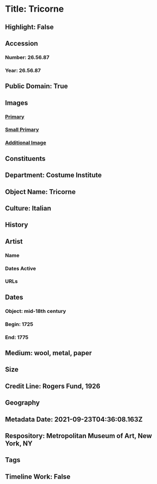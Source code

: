 # Title: Tricorne
## Highlight: False
## Accession
### Number: 26.56.87
### Year: 26.56.87
## Public Domain: True
## Images
### [Primary](https://images.metmuseum.org/CRDImages/ci/original/260003.jpg)
### [Small Primary](https://images.metmuseum.org/CRDImages/ci/web-large/260003.jpg)
### [Additional Image](https://images.metmuseum.org/CRDImages/ci/original/26.56.87.jpg)
## Constituents
## Department: Costume Institute
## Object Name: Tricorne
## Culture: Italian
## History
## Artist
### Name
### Dates Active
### URLs
## Dates
### Object: mid-18th century
### Begin: 1725
### End: 1775
## Medium: wool, metal, paper
## Size
## Credit Line: Rogers Fund, 1926
## Geography
## Metadata Date: 2021-09-23T04:36:08.163Z
## Respository: Metropolitan Museum of Art, New York, NY
## Tags
## Timeline Work: False